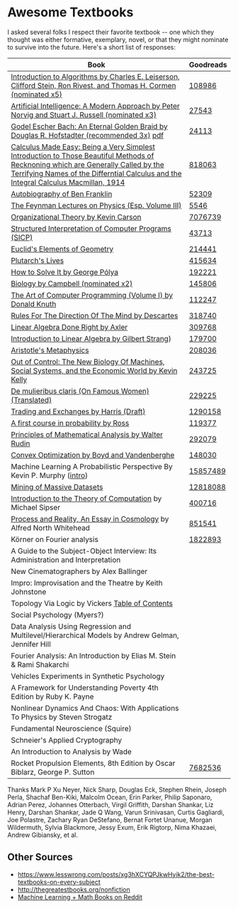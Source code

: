 # Awesome Textbooks

I asked several folks I respect their favorite textbook -- one which they thought was either formative, exemplary, novel, or that they might nominate to survive into the future. Here's a short list of responses:

| Book | Goodreads |
|------|------|
| [Introduction to Algorithms by Charles E. Leiserson, Clifford Stein, Ron Rivest, and Thomas H. Cormen (nominated x5)](http://citc.ui.ac.ir/zamani/clrs.pdf) | [108986](https://www.goodreads.com/book/show/108986.Introduction_to_Algorithms) | 
| [Artificial Intelligence: A Modern Approach by Peter Norvig and Stuart J. Russell (nominated x3)](http://www.cin.ufpe.br/~tfl2/artificial-intelligence-modern-approach.9780131038059.25368.pdf) | [27543](https://www.goodreads.com/book/show/27543.Artificial_Intelligence) |
| [Godel Escher Bach: An Eternal Golden Braid by Douglas R. Hofstadter (recommended 3x)](https://archive.org/details/GEBen_201404) [pdf](http://www.physixfan.com/wp-content/files/GEBen.pdf) | [24113](https://www.goodreads.com/book/show/24113.G_del_Escher_Bach) |
| [Calculus Made Easy: Being a Very Simplest Introduction to Those Beautiful Methods of Recknoning which are Generally Called by the Terrifying Names of the Differntial Calculus and the Integral Calculus Macmillan, 1914](https://archive.org/details/CalculusMadeEasy) | [818063](https://www.goodreads.com/book/show/818063.Calculus_Made_Easy) |
| [Autobiography of Ben Franklin](https://archive.org/details/autobiographybe00frangoog) | [52309](https://www.goodreads.com/book/show/52309.The_Autobiography_of_Benjamin_Franklin) |
| [The Feynman Lectures on Physics (Esp. Volume III)](https://archive.org/details/TheFeynmanLecturesOnPhysicsVolumes1_3_1963) | [5546](https://www.goodreads.com/book/show/5546.The_Feynman_Lectures_on_Physics) |
| [Organizational Theory by Kevin Carson](http://www.mutualist.org/sitebuildercontent/sitebuilderfiles/otkc11.pdf) | [7076739](https://www.goodreads.com/book/show/7076739-organization-theory)|
| [Structured Interpretation of Computer Programs (SICP)](http://web.mit.edu/alexmv/6.037/sicp.pdf) | [43713](https://www.goodreads.com/book/show/43713.Structure_and_Interpretation_of_Computer_Programs)|
| [Euclid's Elements of Geometry](https://archive.org/details/tayloreuclid00euclrich) | [214441](https://www.goodreads.com/book/show/214441.Euclid_s_Elements) |
| [Plutarch's Lives](http://classics.mit.edu/Browse/browse-Plutarch.html) | [415634](https://www.goodreads.com/book/show/415634.Plutarch_s_Lives_Volume_1) |
| [How to Solve It by George Pólya](https://notendur.hi.is/hei2/teaching/Polya_HowToSolveIt.pdf) | [192221](https://www.goodreads.com/book/show/192221.How_to_Solve_It) |
| [Biology by Campbell (nominated x2)](http://m-learning.zju.edu.cn/G2S/eWebEditor/uploadfile/20120925133308427.pdf) | [145806](https://www.goodreads.com/book/show/145806.Biology) |
| [The Art of Computer Programming (Volume I) by Donald Knuth](http://broiler.astrometry.net/~kilian/The_Art_of_Computer_Programming%20-%20Vol%201.pdf) | [112247](https://www.goodreads.com/book/show/112247.Art_of_Computer_Programming_Volume_1) |
| [Rules For The Direction Of The Mind by Descartes](https://archive.org/details/descartessrulesf032479mbp) | [318740](https://www.goodreads.com/book/show/318740.Rules_for_the_Direction_of_the_Mind)|
| [Linear Algebra Done Right by Axler](https://math-test.googlecode.com/files/Linear%20Algebra%20Done%20Right,%202nd%20Ed%20-%20Sheldon%20Axler.pdf) | [309768](https://www.goodreads.com/book/show/309768.Linear_Algebra_Done_Right) |
| [Introduction to Linear Algebra by Gilbert Strang](http://genes.mit.edu/burgelab/yarden/strang_linear_algebra.pdf)) | [179700](https://www.goodreads.com/book/show/179700.Introduction_to_Linear_Algebra) |
| [Aristotle's Metaphysics](https://archive.org/stream/AristotleOrganon/AristotleOrganoncollectedWorks#page/n601/mode/2up) | [208036](https://www.goodreads.com/book/show/208036.Metaphysics) |
| [Out of Control: The New Biology Of Machines, Social Systems, and the Economic World by Kevin Kelly](http://kk.org/mt-files/books-mt/ooc-mf.pdf) | [243725](https://www.goodreads.com/book/show/243725.Out_of_Control) |
| [De mulieribus claris (On Famous Women) (Translated)](https://books.google.com/books?id=pArYB6VgRq8C&pg=PA3&source=gbs_toc_r&cad=3#v=onepage) | [229225](https://www.goodreads.com/book/show/229225.Famous_Women) |
| [Trading and Exchanges by Harris (Draft)](http://www-bcf.usc.edu/~lharris/Trading/Book/Book-extract.pdf) | [1290158](https://www.goodreads.com/book/show/1290158.Trading_and_Exchanges) |
| [A first course in probability by Ross](http://zalsiary.kau.edu.sa/Files/0009120/Files/119387_A_First_Course_in_Probability_8th_Edition.pdf) | [119377](https://www.goodreads.com/book/show/119377.A_First_Course_in_Probability) |
| [Principles of Mathematical Analysis by Walter Rudin](https://notendur.hi.is/vae11/%C3%9Eekking/principles_of_mathematical_analysis_walter_rudin.pdf) | [292079](https://www.goodreads.com/book/show/292079.Principles_of_Mathematical_Analysis)|
| [Convex Optimization by Boyd and Vandenberghe](https://web.stanford.edu/~boyd/cvxbook/bv_cvxbook.pdf) | [148030](https://www.goodreads.com/book/show/148030.Convex_Optimization)|
| Machine Learning A Probabilistic Perspective By Kevin P. Murphy ([intro](https://www.cs.ubc.ca/~murphyk/MLbook/pml-intro-22may12.pdf)) | [15857489](https://www.goodreads.com/book/show/15857489-machine-learning) |
| [Mining of Massive Datasets](http://infolab.stanford.edu/~ullman/mmds/book.pdf) | [12818088](https://www.goodreads.com/book/show/12818088-mining-of-massive-datasets) |
| [Introduction to the Theory of Computation](http://www.cin.ufpe.br/~jjss/Introcuction%20to%20Theory%20of%20computation%20by%20Micheal%20Sipser%20Ist%20Ed..pdf) by Michael Sipser | [400716](https://www.goodreads.com/book/show/400716.Introduction_to_the_Theory_of_Computation)
| [Process and Reality, An Essay in Cosmology](https://archive.org/details/AlfredNorthWhiteheadProcessAndReality) by Alfred North Whitehead| [851541](https://www.goodreads.com/book/show/851541.Process_and_Reality) |
| Körner on Fourier analysis | [1822893](https://www.goodreads.com/book/show/1822893) |
| A Guide to the Subject-Object Interview: Its Administration and Interpretation | |
| New Cinematographers by Alex Ballinger | |
| Impro: Improvisation and the Theatre by Keith Johnstone | |
| Topology Via Logic by Vickers [Table of Contents](http://www.gbv.de/dms/ilmenau/toc/21309293X.PDF) | |
| Social Psychology (Myers?) | |
| Data Analysis Using Regression and Multilevel/Hierarchical Models by Andrew Gelman, Jennifer Hill | |
| Fourier Analysis: An Introduction by Elias M. Stein & Rami Shakarchi | |
| Vehicles Experiments in Synthetic Psychology | |
| A Framework for Understanding Poverty 4th Edition by Ruby K. Payne | |
| Nonlinear Dynamics And Chaos: With Applications To Physics by Steven Strogatz | |
| Fundamental Neuroscience (Squire) | |
| Schneier's Applied Cryptography | |
| An Introduction to Analysis by Wade | |
| Rocket Propulsion Elements, 8th Edition by Oscar Biblarz, George P. Sutton | [7682536](https://www.goodreads.com/book/show/7682536-rocket-propulsion-elements) |

Thanks Mark P Xu Neyer, Nick Sharp, Douglas Eck, Stephen Rhein, Joseph Perla,
Shachaf Ben-Kiki, Malcolm Ocean, Erin Parker, Philip Saponaro, Adrian Perez,
Johannes Otterbach, Virgil Griffith, Darshan Shankar, Liz Henry, Darshan
Shankar, Jade Q Wang, Varun Srinivasan, Curtis Gagliardi, Joe Polastre, Zachary
Ryan DeStefano, Bernat Fortet Unanue, Morgan Wildermuth, Sylvia Blackmore, Jessy
Exum, Erik Rigtorp, Nima Khazaei, Andrew Gibiansky, et al.

## Other Sources

* https://www.lesswrong.com/posts/xg3hXCYQPJkwHyik2/the-best-textbooks-on-every-subject
* http://thegreatestbooks.org/nonfiction
* [Machine Learning + Math Books on Reddit](https://www.reddit.com/r/MachineLearning/comments/1jeawf/machine_learning_books)
